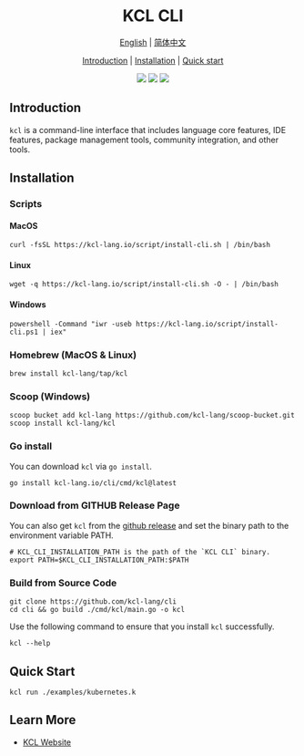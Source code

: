 <h1 align="center">KCL CLI</h1>

<p align="center">
<a href="./README.md">English</a> | <a href="./README-zh.md">简体中文</a>
</p>
<p align="center">
<a href="#introduction">Introduction</a> | <a href="#installation">Installation</a> | <a href="#quick-start">Quick start</a> 
</p>

<p align="center">
<img src="https://coveralls.io/repos/github/kcl-lang/cli/badge.svg">
<img src="https://img.shields.io/badge/license-Apache--2.0-green">
<img src="https://img.shields.io/badge/PRs-welcome-brightgreen">
</p>

## Introduction

`kcl` is a command-line interface that includes language core features, IDE features, package management tools, community integration, and other tools.

## Installation

### Scripts

#### MacOS

```shell
curl -fsSL https://kcl-lang.io/script/install-cli.sh | /bin/bash
```

#### Linux

```shell
wget -q https://kcl-lang.io/script/install-cli.sh -O - | /bin/bash
```

#### Windows

```shell
powershell -Command "iwr -useb https://kcl-lang.io/script/install-cli.ps1 | iex"
```

### Homebrew (MacOS & Linux)

```shell
brew install kcl-lang/tap/kcl
```

### Scoop (Windows)

```shell
scoop bucket add kcl-lang https://github.com/kcl-lang/scoop-bucket.git
scoop install kcl-lang/kcl
```

### Go install

You can download `kcl` via `go install`.

```shell
go install kcl-lang.io/cli/cmd/kcl@latest
```

### Download from GITHUB Release Page

You can also get `kcl` from the [github release](https://github.com/kcl-lang/cli/releases) and set the binary path to the environment variable PATH.

```shell
# KCL_CLI_INSTALLATION_PATH is the path of the `KCL CLI` binary.
export PATH=$KCL_CLI_INSTALLATION_PATH:$PATH  
```

### Build from Source Code

```shell
git clone https://github.com/kcl-lang/cli
cd cli && go build ./cmd/kcl/main.go -o kcl
```

Use the following command to ensure that you install `kcl` successfully.

```shell
kcl --help
```

## Quick Start

```shell
kcl run ./examples/kubernetes.k
```

## Learn More

- [KCL Website](https://kcl-lang.io)
